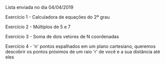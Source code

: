 Lista enviada no dia 04/04/2019

Exercício 1 - Calculadora de equações do 2º grau

Exercício 2 - Múltiplos de 5 e 7

Exercício 3 - Soma de dois vetores de N coordenadas

Exercício 4 - 'n' pontos espalhados em um plano cartesiano, queremos descobrir os pontos próximos de um raio 'r' de você e a sua distância até eles
